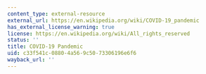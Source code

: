 ```yaml
---
content_type: external-resource
external_url: https://en.wikipedia.org/wiki/COVID-19_pandemic
has_external_license_warning: true
license: https://en.wikipedia.org/wiki/All_rights_reserved
status: ''
title: COVID-19 Pandemic
uid: c33f541c-0880-4a56-9c50-73306196e6f6
wayback_url: ''
---
```

